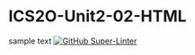 # ICS2O-Unit2-02-HTML
sample text
[![GitHub Super-Linter](https://github.com/GustavoRojasFlores/ICS20-Unit2-02-HTML/workflows/Lint%20Code%20Base/badge.svg)](https://github.com/marketplace/actions/super-linter)
